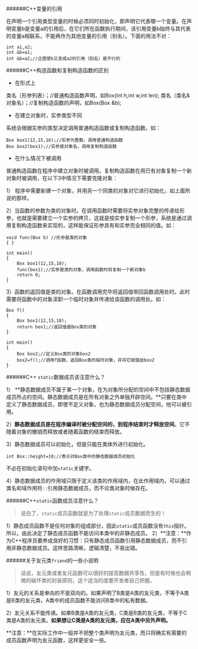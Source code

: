######C++变量的引用

在声明一个引用类型变量的时候必须同时初始化，即声明它代表哪一个变量。在声明变量b是变量a的引用后，在它们所在函数执行期间，该引用变量b始终与其代表的变量a相联系，不能再作为其他变量的引用（别名）。下面的用法不对：

	int a1,a2;
	int &b=a1;
	int &b=a2;//企图使b又变成a2的引用（别名）是不行的
	
######C++构造函数和复制构造函数的区别

- 在形式上

类名（形参列表）；//普通构造函数声明，如Box(int h,int w,int len);
类名（类名& 对象名）；//复制构造函数的声明，如Box(Box &b);

- 在建立对象时，实参类型不同

系统会根据实参的类型决定调用普通构造函数或复制构造函数。如：

	Box box1(12,15,16);//实参为整数，调用普通构造函数
	Box box2(box1);//实参是对象名，调用复制构造函数
	
- 在什么情况下被调用

普通构造函数在程序中建立对象时被调用。复制构造函数在用已有对象复制一个新对象时被调用，在以下3中情况下需要克隆对象：

1） 程序中需要新建一个对象，并用另一个同类的对象对它进行初始化，如上面所说的那样。

2）当函数的参数为类的对象时。在调用函数时需要将实参对象完整的传递给形参，也就是需要建立一个实参的拷贝，这就是按实参复制一个形参，系统是通过调用复制构造函数来实现的，这样能保证形参具有和实参完全相同的值。如：

	void func(Box b) //形参是类的对象
	{ }
	
	int main()
	{
		Box box1(12,15,18);
		func(box1);//实参是类的对象，调用函数时将复制一个新对象b
		return 0;
	}
	
3）函数的返回值是类的对象。在函数调用完毕将返回值带回函数调用处时。此时需要将函数中的对象渎职一个临时对象并传递给该函数的调用处。如：

	Box f()
	{
		Box box1(12,15,18);
		return box1;//返回值是Box类的对象
	}
	
	int main()
	{
		Box box2;//定义Box类的对象box2
		box2=f();//调用f函数，返回Box类的临时对象，并将它赋值给box2
	}
	
######C++ `static`数据成员该注意什么？



1） **静态数据成员不属于某一个对象，在为对象所分配的空间中不包括静态数据成员所占的空间。静态数据成员是在所有对象之外单独开辟空间。**只要在类中定义了静态数据成员，即使不定义对象，也为静态数据成员分配空间，他可以被引用。

2）**静态数据成员是在程序编译时被分配空间的，到程序结束时才释放空间**。它不随着对象的撤销而释放或者随着函数的结束而释放。

3）静态数据成员可以初始化，但是只能在类体外进行初始化。

	int Box::height=10;//表示对Box类中的静态数据成员初始化
	
不必在初始化语句中加`static`关键字。

4）静态数据成员的作用域只限于定义该类的作用域内，在此作用域内，可以通过类名和域作用符`::`引用静态数据成员，而不论类对象时候存在。

######C++`static`函数成员注意什么？

>说白了，`static`成员函数就是为了处理`static`成员数据而生的！

1）静态成员函数不是任何对象的组成部分，因此`static`成员函数没有`this`指针。所以，由此决定了静态成员函数不能访问本类中的非静态成员。
2）**注意：**作为C++程序员要养成良好的习惯：只有静态成员函数引用静态数据成员，而不引用非静态数据成员。这样思路清晰，逻辑清楚，不易出错。

######关于友元类`friend`的一些小说明

>话说，友元类或者友元函数可以很好的提高数据共享性，但是有时候也会稍微的破坏类的封装原则，这个适当的度要开发者自己把握。

1）友元的关系是单向的不是双向的。如果声明了B类是A类的友元类，不等于A类是B类的友元类，A类中的成员函数不能访问B类中的私有数据。

2）友元关系不能传递。如果B类是A类的友元类，C类是B类的友元类，不等于C类是A类的友元类。**如果想让C类是A类的友元类，应在A类中另外声明。**

**注意：**在实际工作中一般并不把整个类声明为友元类，而只将确实有需要的成员函数声明为友元函数，这样更安全一些。